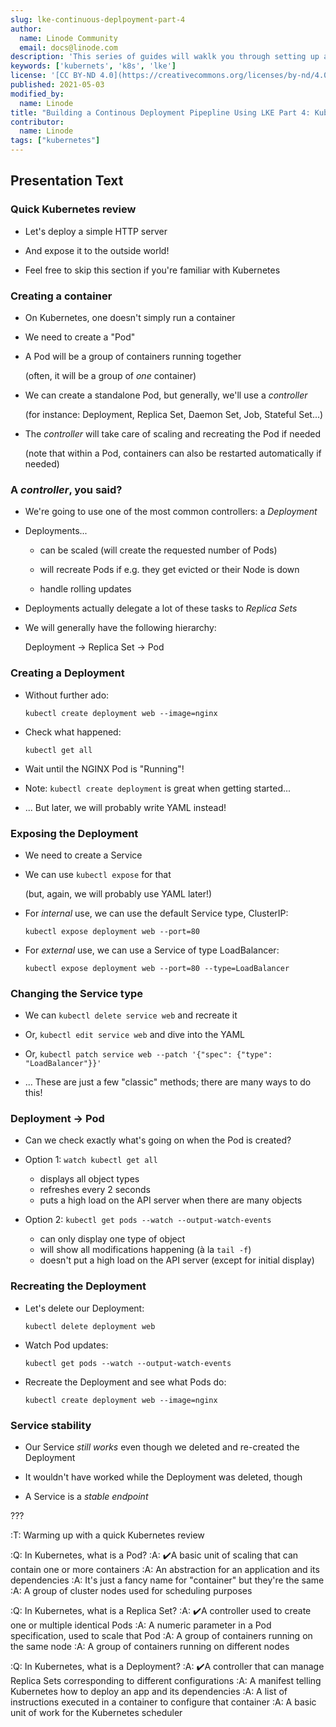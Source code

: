 ```yaml
---
slug: lke-continuous-deplpoyment-part-4
author:
  name: Linode Community
  email: docs@linode.com
description: 'This series of guides will waklk you through setting up a continous deployment pipeline on LKE.'
keywords: ['kubernets', 'k8s', 'lke']
license: '[CC BY-ND 4.0](https://creativecommons.org/licenses/by-nd/4.0)'
published: 2021-05-03
modified_by:
  name: Linode
title: "Building a Continous Deployment Pipepline Using LKE Part 4: Kubernetes Review"
contributor:
  name: Linode
tags: ["kubernetes"]
---
```


## Presentation Text

### Quick Kubernetes review

- Let's deploy a simple HTTP server

- And expose it to the outside world!

- Feel free to skip this section if you're familiar with Kubernetes

### Creating a container

- On Kubernetes, one doesn't simply run a container

- We need to create a "Pod"

- A Pod will be a group of containers running together

  (often, it will be a group of *one* container)

- We can create a standalone Pod, but generally, we'll use a *controller*

  (for instance: Deployment, Replica Set, Daemon Set, Job, Stateful Set...)

- The *controller* will take care of scaling and recreating the Pod if needed

  (note that within a Pod, containers can also be restarted automatically if needed)

### A *controller*, you said?

- We're going to use one of the most common controllers: a *Deployment*

- Deployments...

  - can be scaled (will create the requested number of Pods)

  - will recreate Pods if e.g. they get evicted or their Node is down

  - handle rolling updates

- Deployments actually delegate a lot of these tasks to *Replica Sets*

- We will generally have the following hierarchy:

  Deployment → Replica Set → Pod

### Creating a Deployment

- Without further ado:

      kubectl create deployment web --image=nginx


- Check what happened:

      kubectl get all


- Wait until the NGINX Pod is "Running"!

- Note: `kubectl create deployment` is great when getting started...

- ... But later, we will probably write YAML instead!

### Exposing the Deployment

- We need to create a Service

- We can use `kubectl expose` for that

  (but, again, we will probably use YAML later!)

- For *internal* use, we can use the default Service type, ClusterIP:

      kubectl expose deployment web --port=80

- For *external* use, we can use a Service of type LoadBalancer:

      kubectl expose deployment web --port=80 --type=LoadBalancer

### Changing the Service type

- We can `kubectl delete service web` and recreate it

- Or, `kubectl edit service web` and dive into the YAML

- Or, `kubectl patch service web --patch '{"spec": {"type": "LoadBalancer"}}'`

- ... These are just a few "classic" methods; there are many ways to do this!

### Deployment → Pod

- Can we check exactly what's going on when the Pod is created?

- Option 1: `watch kubectl get all`

  - displays all object types
  - refreshes every 2 seconds
  - puts a high load on the API server when there are many objects

- Option 2: `kubectl get pods --watch --output-watch-events`

  - can only display one type of object
  - will show all modifications happening (à la `tail -f`)
  - doesn't put a high load on the API server (except for initial display)

### Recreating the Deployment

- Let's delete our Deployment:

      kubectl delete deployment web

- Watch Pod updates:

      kubectl get pods --watch --output-watch-events

- Recreate the Deployment and see what Pods do:

      kubectl create deployment web --image=nginx

### Service stability

- Our Service *still works* even though we deleted and re-created the Deployment

- It wouldn't have worked while the Deployment was deleted, though

- A Service is a *stable endpoint*

???

:T: Warming up with a quick Kubernetes review

:Q: In Kubernetes, what is a Pod?
:A: ✔️A basic unit of scaling that can contain one or more containers
:A: An abstraction for an application and its dependencies
:A: It's just a fancy name for "container" but they're the same
:A: A group of cluster nodes used for scheduling purposes

:Q: In Kubernetes, what is a Replica Set?
:A: ✔️A controller used to create one or multiple identical Pods
:A: A numeric parameter in a Pod specification, used to scale that Pod
:A: A group of containers running on the same node
:A: A group of containers running on different nodes

:Q: In Kubernetes, what is a Deployment?
:A: ✔️A controller that can manage Replica Sets corresponding to different configurations
:A: A manifest telling Kubernetes how to deploy an app and its dependencies
:A: A list of instructions executed in a container to configure that container
:A: A basic unit of work for the Kubernetes scheduler